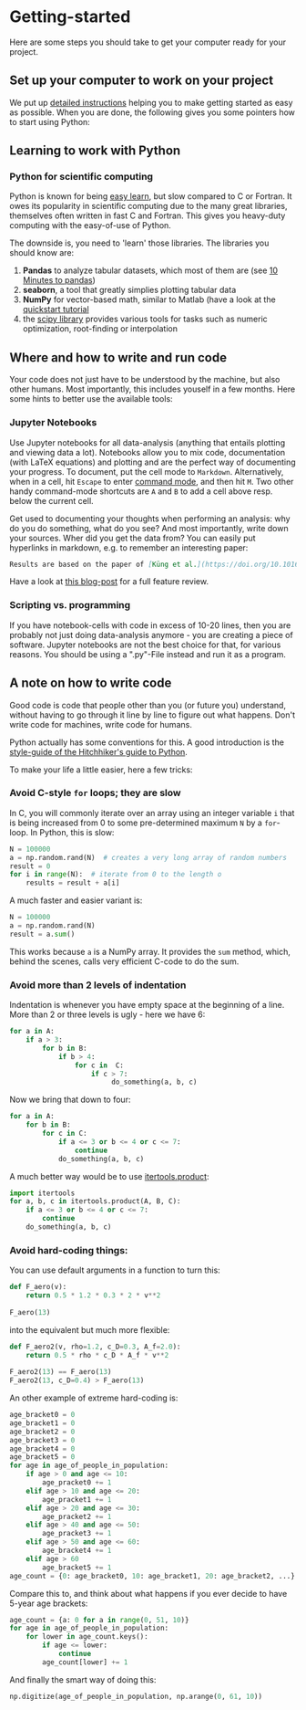 # Getting-started
Here are some steps you should take to get your computer ready for your project.

## Set up your computer to work on your project
We put up [detailed instructions](https://github.com/LAV-ESG/getting-started/blob/master/SoftwareSetup.md) helping you to make getting started as easy as possible. When you are done, the following gives you some pointers how to start using Python:
## Learning to work with Python

### Python for scientific computing
Python is known for being [easy learn](https://www.quora.com/Is-Python-an-easy-language-to-learn), but slow compared to C or Fortran.
It owes its popularity in scientific computing due to the many great libraries, themselves often written in fast C and Fortran.
This gives you heavy-duty computing with the easy-of-use of Python.

The downside is, you need to 'learn' those libraries.
The libraries you should know are:

1. **Pandas** to analyze tabular datasets, which most of them are (see [10 Minutes to pandas](http://pandas.pydata.org/pandas-docs/stable/10min.html))
2. **seaborn**, a tool that greatly simplies plotting tabular data
3. **NumPy** for vector-based math, similar to Matlab (have a look at the [quickstart tutorial](https://docs.scipy.org/doc/numpy/user/quickstart.html)
4. the [scipy library](https://docs.scipy.org/doc/scipy/reference/) provides various tools for  tasks such as numeric optimization, root-finding or interpolation

## Where and how to write and run code
Your code does not just have to be understood by the machine, but also other humans.
Most importantly, this includes youself in a few months.
Here some hints to better use the available tools:

### Jupyter Notebooks
Use Jupyter notebooks for all data-analysis (anything that entails plotting and viewing data a lot).
Notebooks allow you to mix code, documentation (with LaTeX equations) and plotting and are the perfect way of documenting your progress.
To document, put the cell mode to `Markdown`. 
Alternatively, when in a cell, hit `Escape` to enter [command mode](https://medium.com/ibm-data-science-experience/back-to-basics-jupyter-notebooks-dfcdc19c54bc), and then hit `M`.
Two other handy command-mode shortcuts are `A` and `B` to add a cell above resp. below the current cell.

Get used to documenting your thoughts when performing an analysis: why do you do something, what do you see?
And most importantly, write down your sources. Wher did you get the data from? 
You can easily put hyperlinks in markdown, e.g. to remember an interesting paper:
```Markdown
Results are based on the paper of [Küng et al.](https://doi.org/10.1016/j.trc.2018.09.003)
```

Have a look at [this blog-post](https://www.dataquest.io/blog/jupyter-notebook-tips-tricks-shortcuts/) for a full feature review.

### Scripting vs. programming
If you have notebook-cells with code in excess of 10-20 lines, then you are probably not just doing data-analysis anymore - you are creating a piece of software.
Jupyter notebooks are not the best choice for that, for various reasons.
You should be using a ".py"-File instead and run it as a program.

## A note on how to write code
Good code is code that people other than you (or future you) understand, without having to go through it line by line to figure out what happens.
Don't write code for machines, write code for humans.

Python actually has some conventions for this.
A good introduction is the [style-guide of the Hitchhiker's guide to Python](http://python-guide-pt-br.readthedocs.io/en/latest/writing/style/).

To make your life a little easier, here a few tricks:

### Avoid C-style `for` loops; they are slow
In C, you will commonly iterate over an array using an integer variable `i` that is being increased from 0 to some pre-determined maximum `N` by a `for`-loop. In Python, this is slow:
```python
N = 100000
a = np.random.rand(N)  # creates a very long array of random numbers
result = 0
for i in range(N):  # iterate from 0 to the length o
    results = result + a[i]
 ```
A much faster and easier variant is:
 ```python
 N = 100000
 a = np.random.rand(N)
 result = a.sum()
 ```
This works because `a` is a NumPy array.
It provides the `sum` method, which, behind the scenes, calls very efficient C-code to do the sum.

### Avoid more than 2 levels of indentation
Indentation is whenever you have empty space at the beginning of a line.
More than 2 or three levels is ugly - here we have 6:
```Python
for a in A:
    if a > 3:
        for b in B:
            if b > 4:
                for c in  C:
                    if c > 7:
                         do_something(a, b, c)
```
Now we bring that down to four:
```Python
for a in A:
    for b in B:
        for c in C:
            if a <= 3 or b <= 4 or c <= 7:
                continue
            do_something(a, b, c)
 ```
A much better way would be to use [itertools.product](https://docs.python.org/3.6/library/itertools.html#itertools.product):
 ```Python
 import itertools
 for a, b, c in itertools.product(A, B, C):
     if a <= 3 or b <= 4 or c <= 7:
         continue
     do_something(a, b, c)
```

### Avoid hard-coding things:
You can use default arguments in a function to turn this:
```Python
def F_aero(v):
    return 0.5 * 1.2 * 0.3 * 2 * v**2
    
F_aero(13)
```
into the equivalent but much more flexible:
```Python
def F_aero2(v, rho=1.2, c_D=0.3, A_f=2.0):
    return 0.5 * rho * c_D * A_f * v**2
    
F_aero2(13) == F_aero(13)
F_aero2(13, c_D=0.4) > F_aero(13)
```

An other example of extreme hard-coding is:
```Python
age_bracket0 = 0
age_bracket1 = 0
age_bracket2 = 0
age_bracket3 = 0
age_bracket4 = 0
age_bracket5 = 0
for age in age_of_people_in_population:
    if age > 0 and age <= 10:
        age_pracket0 += 1
    elif age > 10 and age <= 20:
        age_pracket1 += 1
    elif age > 20 and age <= 30:
        age_pracket2 += 1
    elif age > 40 and age <= 50:
        age_pracket3 += 1
    elif age > 50 and age <= 60:
        age_bracket4 += 1
    elif age > 60
        age_bracket5 += 1
age_count = {0: age_bracket0, 10: age_bracket1, 20: age_bracket2, ...}
```
Compare this to, and think about what happens if you ever decide to have 5-year age brackets:
```Python
age_count = {a: 0 for a in range(0, 51, 10)}
for age in age_of_people_in_population:
    for lower in age_count.keys():
        if age <= lower:
            continue
        age_count[lower] += 1
```
And finally the smart way of doing this:
```Python
np.digitize(age_of_people_in_population, np.arange(0, 61, 10))
```

